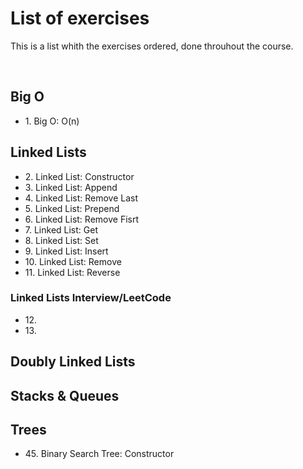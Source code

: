 <h1>List of exercises</h1>
<p>This is a list whith the exercises ordered, done throuhout the course.</p>
<br>
<h2>Big O</h2>
<ul>
  <li>1. Big O: O(n)</li>
</ul>
<h2>Linked Lists</h2>
<ul>
  <li>2. Linked List: Constructor</li>
  <li>3. Linked List: Append</li>
  <li>4. Linked List: Remove Last</li>
  <li>5. Linked List: Prepend</li>
  <li>6. Linked List: Remove Fisrt</li>
  <li>7. Linked List: Get</li>
  <li>8. Linked List: Set</li>
  <li>9. Linked List: Insert</li>
  <li>10. Linked List: Remove</li>
  <li>11. Linked List: Reverse</li>
</ul>
<h3>Linked Lists Interview/LeetCode</h3>
<ul>
  <li>12. </li>
  <li>13. </li>
</ul>
<h2>Doubly Linked Lists</h2>
<h2>Stacks & Queues</h2>
<h2>Trees</h2>
<ul>
  <li>45. Binary Search Tree: Constructor</li>
</ul>
